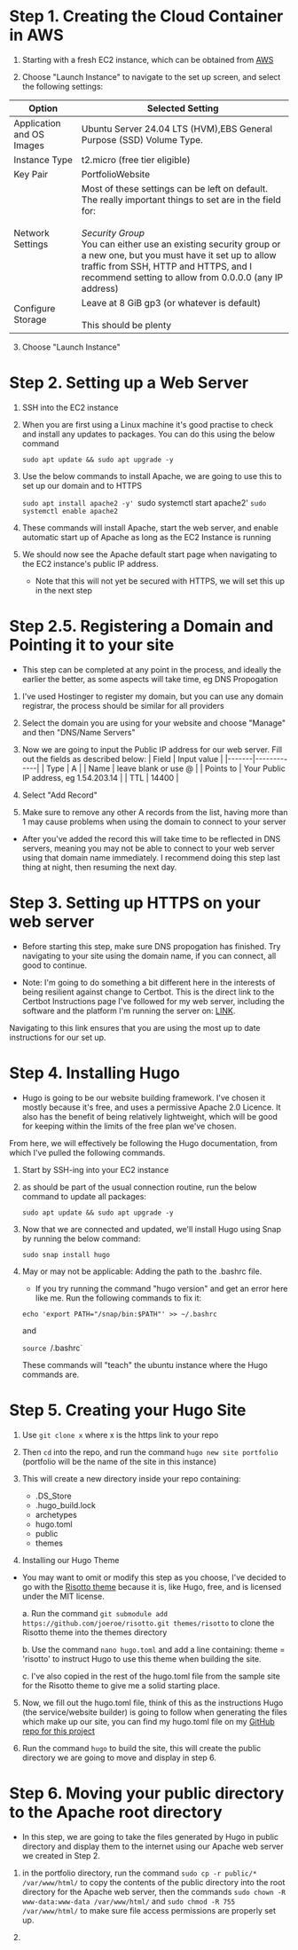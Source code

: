 # Step 1. Creating the Cloud Container in AWS

1. Starting with a fresh EC2 instance, which can be obtained from [AWS](/https://ap-southeast-2.console.aws.amazon.com/ec2/home?region=ap-southeast-2#Overview:) 

2. Choose "Launch Instance" to navigate to the set up screen, and select the following settings:

| Option                    | Selected Setting                                                                                                                                                                                                                                                                                                                      |
| ------------------------- | ------------------------------------------------------------------------------------------------------------------------------------------------------------------------------------------------------------------------------------------------------------------------------------------------------------------------------------- |
| Application and OS Images | Ubuntu Server 24.04 LTS (HVM),EBS General Purpose (SSD) Volume Type.                                                                                                                                                                                                                                                                  |
| Instance Type             | t2.micro (free tier eligible)                                                                                                                                                                                                                                                                                                         |
| Key Pair                  | PortfolioWebsite                                                                                                                                                                                                                                                                                                                      |
| Network Settings          | Most of these settings can be left on default. The really important things to set are in the field for: <br><br>*Security Group*<br>You can either use an existing security group or a new one, but you must have it set up to allow traffic from SSH, HTTP and HTTPS, and I recommend setting to allow from 0.0.0.0 (any IP address) |
| Configure Storage         | Leave at 8 GiB gp3 (or whatever is default) <br><br>This should be plenty                                                                                                                                                                                                                                                             |
3. Choose "Launch Instance"


# Step 2. Setting up a Web Server

1. SSH into the EC2 instance
2. When you are first using a Linux machine it's good practise to check and install any updates to packages. You can do this using the below command

	`sudo apt update && sudo apt upgrade -y`

3. Use the below commands to install Apache, we are going to use this to set up our domain and to HTTPS

	`sudo apt install apache2 -y'
	`sudo systemctl start apache2'
	`sudo systemctl enable apache2`

4. These commands will install Apache, start the web server, and enable automatic start up of Apache as long as the EC2 Instance is running
5. We should now see the Apache default start page when navigating to the EC2 instance's public IP address.
	- Note that this will not yet be secured with HTTPS, we will set this up in the next step


# Step 2.5. Registering a Domain and Pointing it to your site
- This step can be completed at any point in the process, and ideally the earlier the better, as some aspects will take time, eg DNS Propogation

1. I've used Hostinger to register my domain, but you can use any domain registrar, the process should be similar for all providers

2. Select the domain you are using for your website and choose "Manage" and then "DNS/Name Servers"

3. Now we are going to input the Public IP address for our web server. Fill out the fields as described below:
	| Field | Input value |
	|-------|-------------|
	| Type | A |
	| Name | leave blank or use @ |
	| Points to | Your Public IP address, eg 1.54.203.14 |
	| TTL | 14400 |

4. Select "Add Record"

5. Make sure to remove any other A records from the list, having more than 1 may cause problems when using the domain to connect to your server

- After you've added the record this will take time to be reflected in DNS servers, meaning you may not be able to connect to your web server using that domain name immediately. I recommend doing this step last thing at night, then resuming the next day. 


# Step 3. Setting up HTTPS on your web server
- Before starting this step, make sure DNS propogation has finished. Try navigating to your site using the domain name, if you can connect, all good to continue.

- Note: I'm going to do something a bit different here in the interests of being resilient against change to Certbot. This is the direct link to the Certbot Instructions page I've followed for my web server, including the software and the platform I'm running the server on: [LINK](https://certbot.eff.org/instructions?ws=apache&os=pip). 

Navigating to this link ensures that you are using the most up to date instructions for our set up.


# Step 4. Installing Hugo
- Hugo is going to be our website building framework. I've chosen it mostly because it's free, and uses a permissive Apache 2.0 Licence. It also has the benefit of being relatively lightweight, which will be good for keeping within the limits of the free plan we've chosen.

From here, we will effectively be following the Hugo documentation, from which I've pulled the following commands.

1. Start by SSH-ing into your EC2 instance 
2. as should be part of the usual connection routine, run the below command to update all packages:

	`sudo apt update && sudo apt upgrade -y`

3. Now that we are connected and updated, we'll install Hugo using Snap by running the below command:

	`sudo snap install hugo`

4. May or may not be applicable: Adding the path to the .bashrc file.
	- If you try running the command "hugo version" and get an error here like me. Run the following commands to fix it:

	`echo 'export PATH="/snap/bin:$PATH"' >> ~/.bashrc`

	and 

	`source `/.bashrc`

	These commands will "teach" the ubuntu instance where the Hugo commands are.


# Step 5. Creating your Hugo Site

1. Use `git clone x` where x is the https link to your repo

2. Then `cd` into the repo, and run the command `hugo new site portfolio` (portfolio will be the name of the site in this instance)

3. This will create a new directory inside your repo containing:
	- .DS_Store
	- .hugo_build.lock
	- archetypes
	- hugo.toml
	- public
	- themes

4. Installing our Hugo Theme
- You may want to omit or modify this step as you choose, I've decided to go with the [Risotto theme](https://github.com/joeroe/risotto/tree/main) because it is, like Hugo, free, and is licensed under the MIT license. 

	a. Run the command `git submodule add https://github.com/joeroe/risotto.git themes/risotto` to clone the Risotto theme into the themes directory

	b. Use the command `nano hugo.toml` and add a line containing: theme = 'risotto' to instruct Hugo to use this theme when building the site.

	c. I've also copied in the rest of the hugo.toml file from the sample site for the Risotto theme to give me a solid starting place.

5. Now, we fill out the hugo.toml file, think of this as the instructions Hugo (the service/website builder) is going to follow when generating the files which make up our site, you can find my hugo.toml file on my [GitHub repo for this project](https://github.com/pseudonym-git/PortfolioSite/tree/main)

6. Run the command `hugo` to build the site, this will create the public directory we are going to move and display in step 6.


# Step 6. Moving your public directory to the Apache root directory
- In this step, we are going to take the files generated by Hugo in public directory and display them to the internet using our Apache web server we created in Step 2.

1. in the portfolio directory, run the command `sudo cp -r public/* /var/www/html/` to copy the contents of the public directory into the root directory for the Apache web server, then the commands `sudo chown -R www-data:www-data /var/www/html/` and `sudo chmod -R 755 /var/www/html/` to make sure file access permissions are properly set up.

2. 